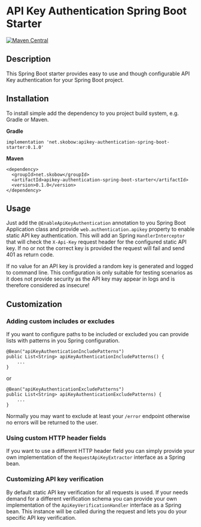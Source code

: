 # API Key Authentication Spring Boot Starter

[![Maven Central](https://maven-badges.herokuapp.com/maven-central/net.skobow/apikey-authentication-spring-boot-starter/badge.svg?style=flat)](https://maven-badges.herokuapp.com/maven-central/net.skobow/apikey-authentication-spring-boot-starter)

## Description

This Spring Boot starter provides easy to use and though configurable API Key authentication for your Spring Boot project. 

## Installation

To install simple add the dependency to you project build system, e.g. Gradle or Maven.

**Gradle**

    implementation 'net.skobow:apikey-authentication-spring-boot-starter:0.1.0'
    
 **Maven**
 
    <dependency>
      <groupId>net.skobow</groupId>
      <artifactId>apikey-authentication-spring-boot-starter</artifactId>
      <version>0.1.0</version>
    </dependency>
    
 ## Usage
 
 Just add the `@EnableApiKeyAuthentication` annotation to you Spring Boot Application class and provide `web.authentication.apikey` property to enable static API key authentication. This will add an Spring `HandlerInterceptor` that will check the `X-Api-Key` request header for the configured static API key.
 If no or not the correct key is provided the request will fail and send 401 as return code.
 
 If no value for an API key is provided a random key is generated and logged to command line. This configuration is only suitable for testing scenarios as it does not provide security as the API key may appear in logs and is therefore considered as insecure!
 
 ## Customization
 
 ### Adding custom includes or excludes
 
 If you want to configure paths to be included or excluded you can provide lists with patterns in you Spring configuration.
 
    @Bean("apiKeyAuthenticationIncludePatterns") 
    public List<String> apiKeyAuthenticationIncludePatterns() {
        ...
    }
    
 or 
 
    @Bean("apiKeyAuthenticationExcludePatterns")
    public List<String> apiKeyAuthenticationExcludePatterns) {
        ...
    }
    
 Normally you may want to exclude at least your `/error` endpoint otherwise no errors will be returned to the user.
 
 ### Using custom HTTP header fields
 
 If you want to use a different HTTP header field you can simply provide your own implementation of the `RequestApiKeyExtractor` interface as a Spring bean.
 
 ### Customizing API key verification
 
 By default static API key verification for all requests is used. If your needs demand for a different verification schema you can provide your own implementation of the `ApiKeyVerificationHandler` interface as a Spring bean. This instance will be called during the request and lets you do your specific API key verification.
 